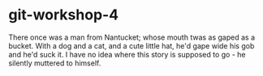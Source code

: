 # git-workshop-4

There once was a man from Nantucket; whose mouth twas as gaped as a bucket. With a dog and a cat, and a cute little hat, he'd gape wide his gob and he'd suck it. I have no idea where this story is supposed to go - he silently muttered to himself. 
